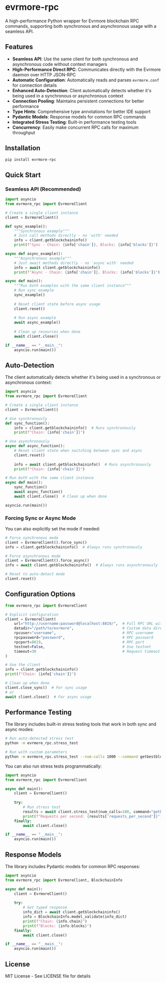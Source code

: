 # evrmore-rpc

A high-performance Python wrapper for Evrmore blockchain RPC commands, supporting both synchronous and asynchronous usage with a seamless API.

## Features

- **Seamless API**: Use the same client for both synchronous and asynchronous code without context managers
- **High-Performance Direct RPC**: Communicates directly with the Evrmore daemon over HTTP JSON-RPC
- **Automatic Configuration**: Automatically reads and parses `evrmore.conf` for connection details
- **Enhanced Auto-Detection**: Client automatically detects whether it's being used in a synchronous or asynchronous context
- **Connection Pooling**: Maintains persistent connections for better performance
- **Type Hints**: Comprehensive type annotations for better IDE support
- **Pydantic Models**: Response models for common RPC commands
- **Integrated Stress Testing**: Built-in performance testing tools
- **Concurrency**: Easily make concurrent RPC calls for maximum throughput

## Installation

```bash
pip install evrmore-rpc
```

## Quick Start

### Seamless API (Recommended)

```python
import asyncio
from evrmore_rpc import EvrmoreClient

# Create a single client instance
client = EvrmoreClient()

def sync_example():
    """Synchronous example"""
    # Just call methods directly - no 'with' needed
    info = client.getblockchaininfo()
    print(f"Sync - Chain: {info['chain']}, Blocks: {info['blocks']}")

async def async_example():
    """Asynchronous example"""
    # Just await methods directly - no 'async with' needed
    info = await client.getblockchaininfo()
    print(f"Async - Chain: {info['chain']}, Blocks: {info['blocks']}")

async def main():
    """Run both examples with the same client instance"""
    # Run sync example
    sync_example()
    
    # Reset client state before async usage
    client.reset()
    
    # Run async example
    await async_example()
    
    # Clean up resources when done
    await client.close()

if __name__ == "__main__":
    asyncio.run(main())
```

## Auto-Detection

The client automatically detects whether it's being used in a synchronous or asynchronous context:

```python
import asyncio
from evrmore_rpc import EvrmoreClient

# Create a single client instance
client = EvrmoreClient()

# Use synchronously
def sync_function():
    info = client.getblockchaininfo()  # Runs synchronously
    print(f"Chain: {info['chain']}")

# Use asynchronously
async def async_function():
    # Reset client state when switching between sync and async
    client.reset()
    
    info = await client.getblockchaininfo()  # Runs asynchronously
    print(f"Chain: {info['chain']}")

# Run both with the same client instance
async def main():
    sync_function()
    await async_function()
    await client.close()  # Clean up when done

asyncio.run(main())
```

### Forcing Sync or Async Mode

You can also explicitly set the mode if needed:

```python
# Force synchronous mode
client = EvrmoreClient().force_sync()
info = client.getblockchaininfo()  # Always runs synchronously

# Force asynchronous mode
client = EvrmoreClient().force_async()
info = await client.getblockchaininfo()  # Always runs asynchronously

# Reset to auto-detect mode
client.reset()
```

## Configuration Options

```python
from evrmore_rpc import EvrmoreClient

# Explicit configuration
client = EvrmoreClient(
    url="http://username:password@localhost:8819/",  # Full RPC URL with credentials
    datadir="/path/to/evrmore",                      # Custom data directory
    rpcuser="username",                              # RPC username
    rpcpassword="password",                          # RPC password
    rpcport=8819,                                    # RPC port
    testnet=False,                                   # Use testnet
    timeout=30                                       # Request timeout in seconds
)

# Use the client
info = client.getblockchaininfo()
print(f"Chain: {info['chain']}")

# Clean up when done
client.close_sync()  # For sync usage
# or
await client.close()  # For async usage
```

## Performance Testing

The library includes built-in stress testing tools that work in both sync and async modes:

```bash
# Run auto-detected stress test
python -m evrmore_rpc.stress_test

# Run with custom parameters
python -m evrmore_rpc.stress_test --num-calls 1000 --command getbestblockhash --concurrency 20
```

You can also run stress tests programmatically:

```python
import asyncio
from evrmore_rpc import EvrmoreClient

async def main():
    client = EvrmoreClient()
    
    try:
        # Run stress test
        results = await client.stress_test(num_calls=100, command="getblockcount", concurrency=20)
        print(f"Requests per second: {results['requests_per_second']}")
    finally:
        await client.close()

if __name__ == "__main__":
    asyncio.run(main())
```

## Response Models

The library includes Pydantic models for common RPC responses:

```python
import asyncio
from evrmore_rpc import EvrmoreClient, BlockchainInfo

async def main():
    client = EvrmoreClient()
    
    try:
        # Get typed response
        info_dict = await client.getblockchaininfo()
        info = BlockchainInfo.model_validate(info_dict)
        print(f"Chain: {info.chain}")
        print(f"Blocks: {info.blocks}")
    finally:
        await client.close()

if __name__ == "__main__":
    asyncio.run(main())
```

## License

MIT License - See LICENSE file for details